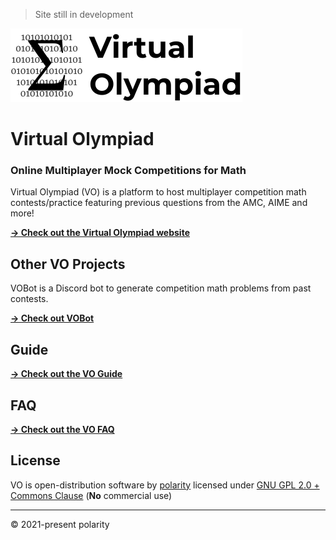 > Site still in development

![Virtual Olympiad Logo](./client/public/assets/vo_png_logo_horizontal.png)

# Virtual Olympiad

### Online Multiplayer Mock Competitions for Math

Virtual Olympiad (VO) is a platform to host multiplayer competition math contests/practice featuring previous questions from the AMC, AIME and more!

[**→ Check out the Virtual Olympiad website**](https://virtual-olympiad.herokuapp.com)

## Other VO Projects

VOBot is a Discord bot to generate competition math problems from past contests.

[**→ Check out VOBot**](https://polarr.github.io/vobot)

## Guide

[**→ Check out the VO Guide**](https://github.com/polarr/virtual-olympiad/wiki/Guide)

## FAQ 

[**→ Check out the VO FAQ**](https://github.com/polarr/virtual-olympiad/wiki/FAQ)

## License

VO is open-distribution software by [polarity](https://github.com/polarr) licensed under [GNU GPL 2.0 + Commons Clause](LICENSE) (**No** commercial use)

---

© 2021-present polarity
